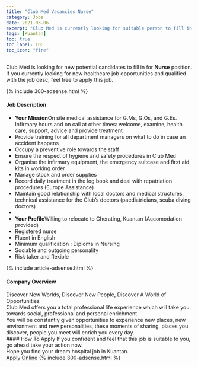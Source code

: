 ```yaml
---
title: "Club Med Vacancies Nurse" 
category: Jobs 
date: 2021-03-06 
excerpt: "Club Med is currently looking for suitable person to fill in the Nurse which positioned at Kuantan" 
tags: [Kuantan] 
toc: true 
toc_label: TOC 
toc_icon: "fire" 
--- 
```


<p>Club Med is looking for new potential candidates to fill in for <b>Nurse</b> position. If you currently looking for new healthcare job opportunities and qualified with the job desc, feel free to apply this job.
</p>{% include 300-adsense.html %} 
<div><div><h4>Job Description</h4></div><div><div><span><div><ul><li><strong>Your Mission</strong>On site medical assistance for G.Ms, G.Os, and G.Es. Infirmary hours and on call at other times: welcome, examine, health care, support, advice and provide treatment</li><li>Provide training for all department managers on what to do in case an accident happens</li><li>Occupy a preventive&#160;role towards&#160;the staff</li><li>Ensure the respect of hygiene and safety procedures in Club Med</li><li>Organise the infirmary equipment, the emergency suitcase and first aid kits in working order</li><li>Manage stock and order supplies</li><li>Record daily treatment in the log book and deal with repatriation procedures (Europe Assistance)</li><li>Maintain good relationship with local doctors and medical structures, technical assistance for the Club&#8217;s doctors (paediatricians, scuba diving doctors)</li><li>&#160;</li><li><strong>Your Profile</strong>Willing to relocate to Cherating, Kuantan (Accomodation provided)</li><li>Registered nurse</li><li>Fluent in English&#160;</li><li>Minimum qualification : Diploma in Nursing</li><li>Sociable and outgoing personality</li><li>Risk taker and flexible&#160;&#160;</li></ul></div></span></div></div></div> 
{% include article-adsense.html %} 
<div><div><h4>Company Overview</h4></div><div><div><span><div><div>Discover New Worlds, Discover New People, Discover A World of Opportunities</div>
<div>Club Med offers you a total professional life experience which will take you towards social, professional and personal enrichment.</div>
<div>You will be constantly given opportunities to experience new places, new environment and new personalities, these moments of sharing, places you discover, people you meet will enrich you every day.</div></div></span></div></div></div> 
#### How To Apply 
If you confident and feel that this job is suitable to you, go ahead take your action now. <br/> 
Hope you find your dream hospital job in Kuantan. <br/> 
<a href="https://www.jobstreet.com.my/en/job/nurse-4496835?jobId=jobstreet-my-job-4496835" class="btn btn--warning" target="_blank" rel="nofollow noopenner">Apply Online</a> 
{% include 300-adsense.html %} 